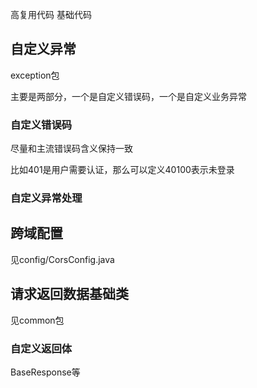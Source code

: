 高复用代码
基础代码

## 自定义异常
exception包

主要是两部分，一个是自定义错误码，一个是自定义业务异常

### 自定义错误码

尽量和主流错误码含义保持一致

比如401是用户需要认证，那么可以定义40100表示未登录

### 自定义异常处理

## 跨域配置

见config/CorsConfig.java

## 请求返回数据基础类

见common包

### 自定义返回体

BaseResponse等


